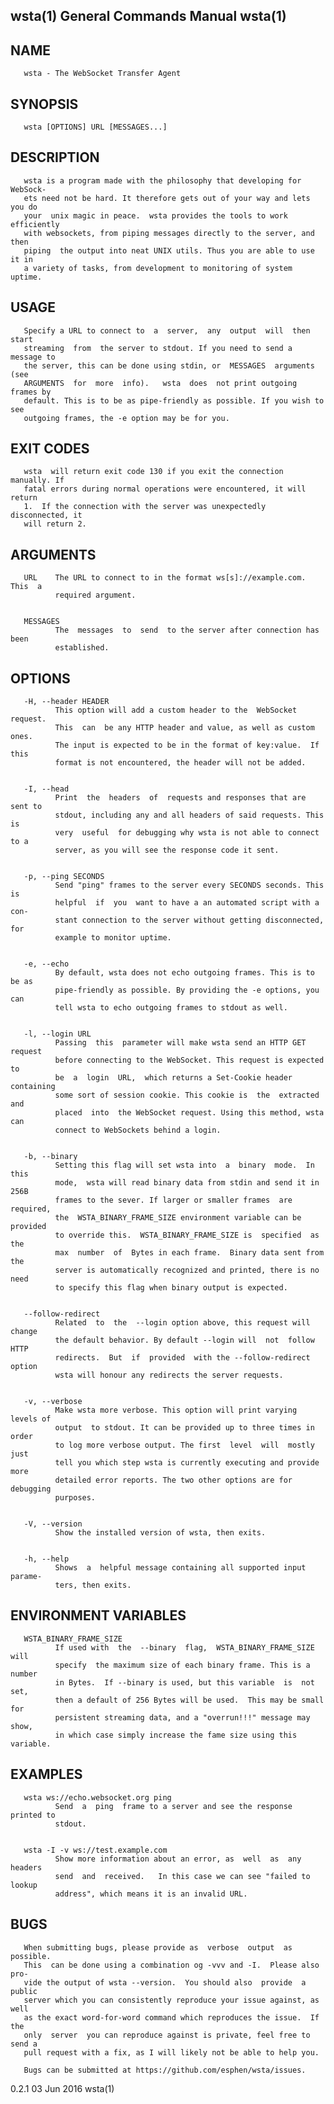 ## wsta(1)                     General Commands Manual                    wsta(1)



## NAME
       wsta - The WebSocket Transfer Agent

## SYNOPSIS
       wsta [OPTIONS] URL [MESSAGES...]


## DESCRIPTION
       wsta is a program made with the philosophy that developing for WebSock-
       ets need not be hard. It therefore gets out of your way and lets you do
       your  unix magic in peace.  wsta provides the tools to work efficiently
       with websockets, from piping messages directly to the server, and  then
       piping  the output into neat UNIX utils. Thus you are able to use it in
       a variety of tasks, from development to monitoring of system uptime.


## USAGE
       Specify a URL to connect to  a  server,  any  output  will  then  start
       streaming  from  the server to stdout. If you need to send a message to
       the server, this can be done using stdin, or  MESSAGES  arguments  (see
       ARGUMENTS  for  more  info).   wsta  does  not print outgoing frames by
       default. This is to be as pipe-friendly as possible. If you wish to see
       outgoing frames, the -e option may be for you.


## EXIT CODES
       wsta  will return exit code 130 if you exit the connection manually. If
       fatal errors during normal operations were encountered, it will  return
       1.  If the connection with the server was unexpectedly disconnected, it
       will return 2.


## ARGUMENTS
       URL    The URL to connect to in the format ws[s]://example.com. This  a
              required argument.


       MESSAGES
              The  messages  to  send  to the server after connection has been
              established.


## OPTIONS
       -H, --header HEADER
              This option will add a custom header to the  WebSocket  request.
              This  can  be any HTTP header and value, as well as custom ones.
              The input is expected to be in the format of key:value.  If this
              format is not encountered, the header will not be added.


       -I, --head
              Print  the  headers  of  requests and responses that are sent to
              stdout, including any and all headers of said requests. This  is
              very  useful  for debugging why wsta is not able to connect to a
              server, as you will see the response code it sent.


       -p, --ping SECONDS
              Send "ping" frames to the server every SECONDS seconds. This  is
              helpful  if  you  want to have a an automated script with a con-
              stant connection to the server without getting disconnected, for
              example to monitor uptime.


       -e, --echo
              By default, wsta does not echo outgoing frames. This is to be as
              pipe-friendly as possible. By providing the -e options, you  can
              tell wsta to echo outgoing frames to stdout as well.


       -l, --login URL
              Passing  this  parameter will make wsta send an HTTP GET request
              before connecting to the WebSocket. This request is expected  to
              be  a  login  URL,  which returns a Set-Cookie header containing
              some sort of session cookie. This cookie is  the  extracted  and
              placed  into  the WebSocket request. Using this method, wsta can
              connect to WebSockets behind a login.


       -b, --binary
              Setting this flag will set wsta into  a  binary  mode.  In  this
              mode,  wsta will read binary data from stdin and send it in 256B
              frames to the sever. If larger or smaller frames  are  required,
              the  WSTA_BINARY_FRAME_SIZE environment variable can be provided
              to override this.  WSTA_BINARY_FRAME_SIZE is  specified  as  the
              max  number  of  Bytes in each frame.  Binary data sent from the
              server is automatically recognized and printed, there is no need
              to specify this flag when binary output is expected.


       --follow-redirect
              Related  to  the  --login option above, this request will change
              the default behavior. By default --login will  not  follow  HTTP
              redirects.  But  if  provided  with the --follow-redirect option
              wsta will honour any redirects the server requests.


       -v, --verbose
              Make wsta more verbose. This option will print varying levels of
              output  to stdout. It can be provided up to three times in order
              to log more verbose output. The first  level  will  mostly  just
              tell you which step wsta is currently executing and provide more
              detailed error reports. The two other options are for  debugging
              purposes.


       -V, --version
              Show the installed version of wsta, then exits.


       -h, --help
              Shows  a  helpful message containing all supported input parame-
              ters, then exits.


## ENVIRONMENT VARIABLES
       WSTA_BINARY_FRAME_SIZE
              If used with  the  --binary  flag,  WSTA_BINARY_FRAME_SIZE  will
              specify  the maximum size of each binary frame. This is a number
              in Bytes.  If --binary is used, but this variable  is  not  set,
              then a default of 256 Bytes will be used.  This may be small for
              persistent streaming data, and a "overrun!!!" message may  show,
              in which case simply increase the fame size using this variable.


## EXAMPLES
       wsta ws://echo.websocket.org ping
              Send  a  ping  frame to a server and see the response printed to
              stdout.


       wsta -I -v ws://test.example.com
              Show more information about an error, as  well  as  any  headers
              send  and  received.   In this case we can see "failed to lookup
              address", which means it is an invalid URL.



## BUGS
       When submitting bugs, please provide as  verbose  output  as  possible.
       This  can be done using a combination og -vvv and -I.  Please also pro-
       vide the output of wsta --version.  You should also  provide  a  public
       server which you can consistently reproduce your issue against, as well
       as the exact word-for-word command which reproduces the issue.  If  the
       only  server  you can reproduce against is private, feel free to send a
       pull request with a fix, as I will likely not be able to help you.

       Bugs can be submitted at https://github.com/esphen/wsta/issues.




0.2.1                             03 Jun 2016                          wsta(1)
